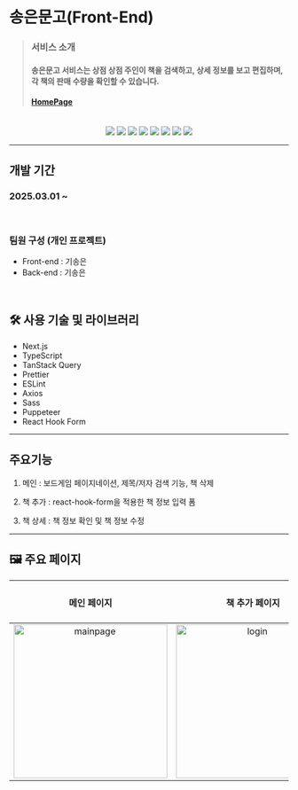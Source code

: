 # 송은문고(Front-End)

> ### 서비스 소개
>
> ####  송은문고 서비스는 상점 상점 주인이 책을 검색하고, 상세 정보를 보고 편집하며, 각 책의 판매 수량을 확인할 수 있습니다.
>
>
> #### [HomePage](https://songeun-bookstore.vercel.app/)

<br>

<center>
<div>
  <img src='https://img.shields.io/badge/Nextjs-v14.2.5-blue?logo=nextdotjs'/>
  <img src='https://img.shields.io/badge/TypeScript-v5.5.4-pink?logo=TypeScript'/>
  <img src='https://img.shields.io/badge/prettier-v2.3.2-yellow?logo=prettier'/>
  <img src='https://img.shields.io/badge/eslint-v7.31.0-blue?logo=eslint'/>
  <img src='https://img.shields.io/badge/Axios-v1.7.2-pink?logo=Axios'/>
  <img src='https://img.shields.io/badge/Sass-v1.77.8-yellow?logo=Sass'/>
  <img src='https://img.shields.io/badge/Puppeteer-v23.0.2-blue?logo=Puppeteer'/>
  <img src='https://img.shields.io/badge/React Query-v5.51.11-pink?logo=React Query'/>
 </div>
</center>

---

## 개발 기간

### 2025.03.01 ~ 


<br>

### 팀원 구성 (개인 프로젝트)

- Front-end : 기송은
- Back-end : 기송은
  
<br>

## 🛠 사용 기술 및 라이브러리

- Next.js
- TypeScript
- TanStack Query
- Prettier
- ESLint
- Axios
- Sass
- Puppeteer
- React Hook Form

---

## 주요기능

1. 메인 : 보드게임 페이지네이션, 제목/저자 검색 기능, 책 삭제

2. 책 추가 : react-hook-form을 적용한 책 정보 입력 폼 

3. 책 상세 : 책 정보 확인 및 책 정보 수정
  
---


## 🖼 주요 페이지

| <h4>메인 페이지</h4> | <h4>책 추가 페이지</h4> | <h4>책 상세 페이지</h4> | 
| :-: | :-: | :-: | 
| <img width="277" alt="mainpage" src="https://github.com/user-attachments/assets/2610c01e-73a9-4cf5-bb28-b67578a4bc03"> | <img width="277" alt="login" src="https://github.com/user-attachments/assets/c843fd90-fa45-4a3f-88e4-bc4f5494810d"> | <img width="277" alt="signup" src="https://github.com/user-attachments/assets/871c7234-5eff-4d53-9a93-e62266c08d23"> | 

